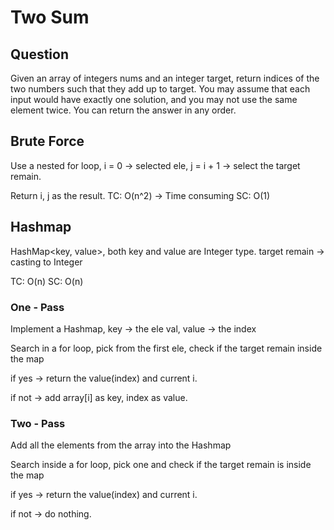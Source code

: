 # Two Sum
## Question
Given an array of integers nums and an integer target, return indices of the two numbers such that they add up to target.
You may assume that each input would have exactly one solution, and you may not use the same element twice.
You can return the answer in any order.
## Brute Force
Use a nested for loop, i = 0 -> selected ele, j = i + 1 -> select the target remain.

Return i, j as the result.
TC: O(n^2) -> Time consuming
SC: O(1)

## Hashmap
HashMap<key, value>, both key and value are Integer type.
target remain -> casting to Integer

TC: O(n) SC: O(n)
### One - Pass
Implement a Hashmap, key -> the ele val, value -> the index

Search in a for loop, pick from the first ele, check if the target remain inside the map

if yes -> return the value(index) and current i.

if not -> add array[i] as key, index as value.

### Two - Pass
Add all the elements from the array into the Hashmap

Search inside a for loop, pick one and check if the target remain is inside the map

if yes -> return the value(index) and current i.

if not -> do nothing.